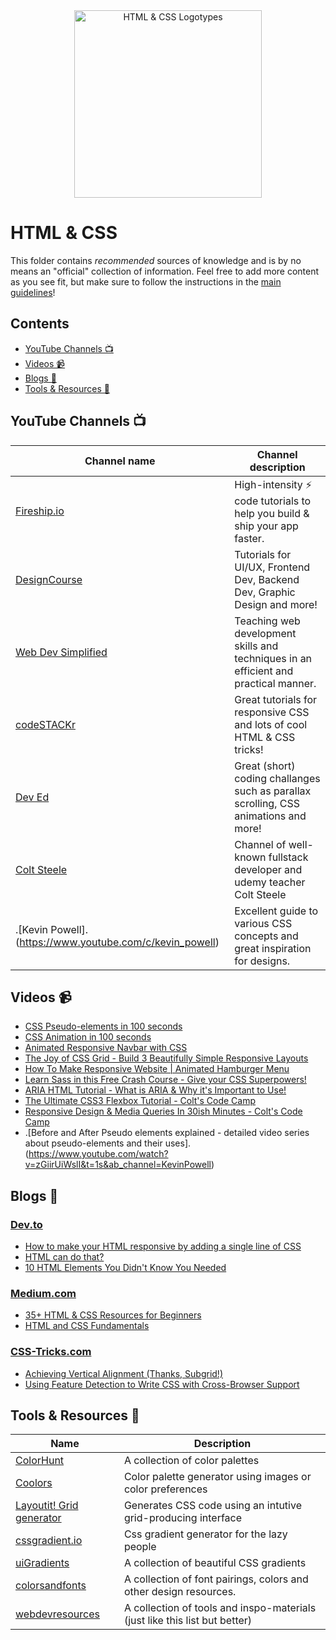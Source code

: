 <div align="center">
<img width="300" src="https://miro.medium.com/max/792/1*lJ32Bl-lHWmNMUSiSq17gQ.png" alt="HTML & CSS Logotypes">
</div>

# HTML & CSS

This folder contains *recommended* sources of knowledge and is by no means an "official" collection of information. Feel free to add more content as you see fit, but make sure to follow the instructions in the [main guidelines](https://github.com/bjornwann/fullstack-2020-resources/blob/master/README.md)!

## Contents
- [YouTube Channels 📺](#youtube-channels-)
- [Videos 📹](#videos-)
- [Blogs 📝](#blogs-)
- [Tools & Resources 🔨](#tools--resources-)

## YouTube Channels 📺
|Channel name  | Channel description |
|--|--|
| [Fireship.io](https://www.youtube.com/c/AngularFirebase) | High-intensity ⚡ code tutorials to help you build & ship your app faster. 
|[DesignCourse](https://www.youtube.com/c/DesignCourse)|Tutorials for UI/UX, Frontend Dev, Backend Dev, Graphic Design and more!
| [Web Dev Simplified](https://www.youtube.com/c/WebDevSimplified)| Teaching web development skills and techniques in an efficient and practical manner.
| [codeSTACKr](https://www.youtube.com/c/codeSTACKr)| Great tutorials for responsive CSS and lots of cool HTML & CSS tricks!
| [Dev Ed](https://www.youtube.com/c/DevEd) | Great (short) coding challanges such as parallax scrolling, CSS animations and more!
|[Colt Steele](https://www.youtube.com/c/ColtSteeleCode)|Channel of well-known fullstack developer and udemy teacher Colt Steele
|.[Kevin Powell].(https://www.youtube.com/c/kevin_powell) | Excellent guide to various CSS concepts and great inspiration for designs.

## Videos 📹
- [CSS Pseudo-elements in 100 seconds](https://www.youtube.com/watch?v=e1KpKBHJOrA)
- [CSS Animation in 100 seconds](https://www.youtube.com/watch?v=HZHHBwzmJLk)
- [Animated Responsive Navbar with CSS](https://www.youtube.com/watch?v=biOMz4puGt8)
- [The Joy of CSS Grid - Build 3 Beautifully Simple Responsive Layouts](https://www.youtube.com/watch?v=705XCEruZFs)
- [How To Make Responsive Website | Animated Hamburger Menu](https://www.youtube.com/watch?v=nME3fE3c9Qw)
- [Learn Sass in this Free Crash Course - Give your CSS Superpowers!](https://www.youtube.com/watch?v=roywYSEPSvc&t=436s)
- [ARIA HTML Tutorial - What is ARIA & Why it's Important to Use!](https://www.youtube.com/watch?v=0hqhAIjE_8I)
- [The Ultimate CSS3 Flexbox Tutorial - Colt's Code Camp](https://www.youtube.com/watch?v=qZv-rNx0jEA)
- [Responsive Design & Media Queries In 30ish Minutes - Colt's Code Camp](https://www.youtube.com/watch?v=na-X_SM8vg0)
- .[Before and After Pseudo elements explained - detailed video series about pseudo-elements and their uses].(https://www.youtube.com/watch?v=zGiirUiWslI&t=1s&ab_channel=KevinPowell)

## Blogs 📝

### [Dev.to](https://dev.to)
- [How to make your HTML responsive by adding a single line of CSS](https://dev.to/scrimba/how-to-make-your-html-responsive-by-adding-a-single-line-of-css-29h)
- [HTML can do that?](https://dev.to/ananyaneogi/html-can-do-that-c0n)
- [10 HTML Elements You Didn't Know You Needed](https://dev.to/emmabostian/10-html-element-you-didnt-know-you-needed-3jo4)
### [Medium.com](https://medium.com)
- [35+ HTML & CSS Resources for Beginners](https://medium.com/level-up-web/30-html-css-resources-for-beginners-4e4d0af4b44b)
- [HTML and CSS Fundamentals](https://medium.com/@iampika/html-and-css-fundamentals-6b8f7d90911b)

### [CSS-Tricks.com](https://css-tricks.com/)
- [Achieving Vertical Alignment (Thanks, Subgrid!)](https://css-tricks.com/achieving-vertical-alignment-thanks-subgrid/)
- [Using Feature Detection to Write CSS with Cross-Browser Support](https://css-tricks.com/using-feature-detection-to-write-css-with-cross-browser-support/)


## Tools & Resources 🔨
|Name  | Description |
|--|--|
|[ColorHunt](https://colorhunt.co/)  | A collection of color palettes |
|[Coolors](https://coolors.co/)  | Color palette generator using images or color preferences |
|[Layoutit! Grid generator](https://grid.layoutit.com/)  | Generates CSS code using an intutive grid-producing interface |
| [cssgradient.io](https://cssgradient.io/) | Css gradient generator for the lazy people|
| [uiGradients](https://uigradients.com/)|A collection of beautiful CSS gradients|
| [colorsandfonts](https://colorsandfonts.com)|A collection of font pairings, colors and other design resources. 
| [webdevresources](https://webdevresources.info/)|A collection of tools and inspo-materials (just like this list but better)
